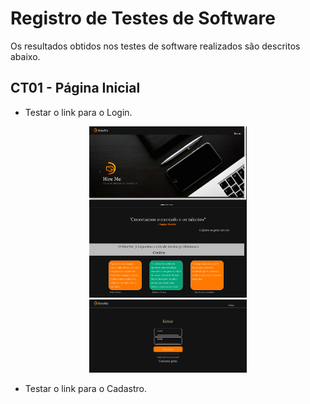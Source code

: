 # Registro de Testes de Software

Os resultados obtidos nos testes de software realizados são descritos abaixo.

## CT01 - Página Inicial

- Testar o link para o Login.
<div align="center">
<img src="img/Teste-HireMe.jpg" width="50%"><br>
  </div>
 <div align="center">
<img src="img/Teste-Login.jpg" width="50%"><br>
  </div>

- Testar o link para o Cadastro.
<div>
<img align="center"  width="411px" src="">
</div>

